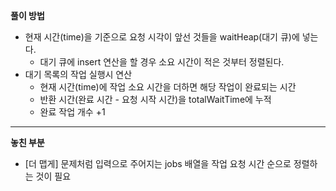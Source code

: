**풀이 방법**

- 현재 시간(time)을 기준으로 요청 시각이 앞선 것들을 waitHeap(대기 큐)에 넣는다.
  - 대기 큐에 insert 연산을 할 경우 소요 시간이 적은 것부터 정렬된다.
- 대기 목록의 작업 실행시 연산
  - 현재 시간(time)에 작업 소요 시간을 더하면 해당 작업이 완료되는 시간
  - 반환 시간(완료 시간 - 요청 시작 시간)을 totalWaitTime에 누적
  - 완료 작업 개수 +1

---

**놓친 부분**

- [더 맵게] 문제처럼 입력으로 주어지는 jobs 배열을 작업 요청 시간 순으로 정렬하는 것이 필요
